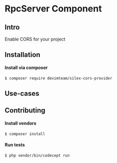 # RpcServer Component

## Intro

Enable CORS for your project

## Installation

#### Install via composer

```
$ composer require devimteam/silex-cors-provider
```

## Use-cases

## Contributing

#### Install vendors

```
$ composer install
```

#### Run tests

```
$ php vendor/bin/codecept run
```
